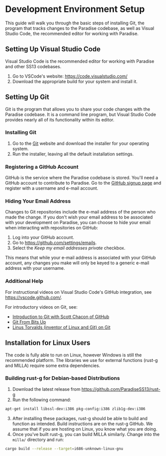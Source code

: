 # Development Environment Setup

This guide will walk you through the basic steps of installing Git, the program
that tracks changes to the Paradise codebase, as well as Visual Studio Code, the
recommended editor for working with Paradise.

## Setting Up Visual Studio Code

Visual Studio Code is the recommended editor for working with Paradise and other
SS13 codebases.

1. Go to VSCode's website: <https://code.visualstudio.com/>
2. Download the appropriate build for your system and install it.

## Setting Up Git

Git is the program that allows you to share your code changes with the Paradise
codebase. It is a command line program, but Visual Studio Code provides nearly
all of its functionality within its editor.

### Installing Git

1. Go to the [Git][] website and download the installer for your operating system.
2. Run the installer, leaving all the default installation settings.

[Git]: https://git-scm.com/downloads

### Registering a GitHub Account

GitHub is the service where the Paradise codebase is stored. You'll need a
GitHub account to contribute to Paradise. Go to the [GitHub signup page][] and
register with a username and e-mail account.

[GitHub signup page]: https://github.com/signup

### Hiding Your Email Address

Changes to Git repositories include the e-mail address of the person who made
the change. If you don't wish your email address to be associated with your
development on Paradise, you can choose to hide your email when interacting with
repositories on GitHub:

1. Log into your GitHub account.
2. Go to <https://github.com/settings/emails>.
3. Select the _Keep my email addresses private_ checkbox.

This means that while your e-mail address is associated with your GitHub
account, any changes you make will only be keyed to a generic e-mail address
with your username.

### Additional Help

For instructional videos on Visual Studio Code's GitHub integration, see <https://vscode.github.com/>.

For introductory videos on Git, see:

- [Introduction to Git with Scott Chacon of GitHub](https://www.youtube.com/watch?v=ZDR433b0HJY)
- [Git From Bits Up](https://www.youtube.com/watch?v=MYP56QJpDr4)
- [Linus Torvalds (inventor of Linux and Git) on Git](https://www.youtube.com/watch?v=4XpnKHJAok8)

## Installation for Linux Users

The code is fully able to run on Linux, however Windows is still the recommended
platform. The libraries we use for external functions (rust-g and MILLA) require
some extra dependencies.

### Building rust-g for Debian-based Distributions

1. Download the latest release from <https://github.com/ParadiseSS13/rust-g>
2. Run the following command:
```sh
apt-get install libssl-dev:i386 pkg-config:i386 zlib1g-dev:i386
```
3. After installing these packages, rust-g should be able to build and function
   as intended. Build instructions are on the rust-g GitHub. We assume that if
   you are hosting on Linux, you know what you are doing.
4. Once you've built rust-g, you can build MILLA similarly. Change into the
   `milla/` directory and run:
```sh
cargo build --release --target=i686-unknown-linux-gnu
```
